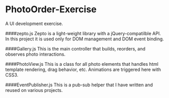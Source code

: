 PhotoOrder-Exercise
===================

A UI development exercise.

####zepto.js
Zepto is a light-weight library with a jQuery-compatilble API. In this project it is used only for DOM management and DOM event binding. 

####Gallery.js
This is the main controller that builds, reorders, and observes photo interactions.

####PhotoView.js
This is a class for all photo elements that handles html template rendering, drag behavior, etc. Animations are triggered here with CSS3.

####EventPublisher.js
This is a pub-sub helper that I have written and reused on various projects.

